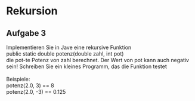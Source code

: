 <h1>Rekursion</h1>
<h2>Aufgabe 3</h2>
<p>
Implementieren Sie in Jave eine rekursive Funktion 
<br>
public static double potenz(double zahl, int pot)
<br>
die pot-te Potenz von zahl berechnet. Der Wert von pot kann auch negativ sein! Schreiben Sie ein kleines Programm, das die Funktion testet
<br>
<br>
Beispiele:
<br>
potenz(2.0, 3) == 8
<br>
potenz(2.0, -3) == 0.125
</p>